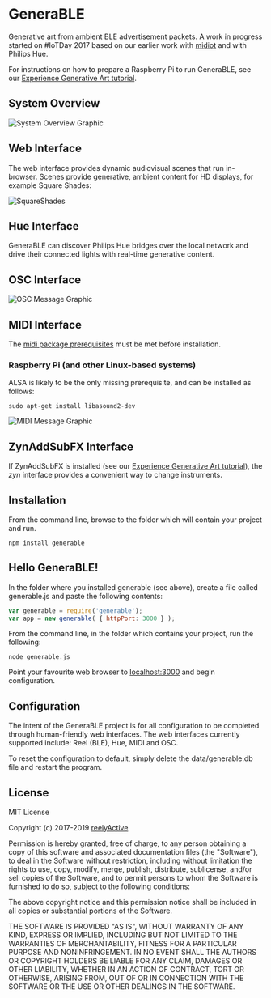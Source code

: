 GeneraBLE
=========

Generative art from ambient BLE advertisement packets.  A work in progress started on #IoTDay 2017 based on our earlier work with [midiot](https://www.npmjs.com/package/midiot) and with Philips Hue.

For instructions on how to prepare a Raspberry Pi to run GeneraBLE, see our [Experience Generative Art tutorial](https://reelyactive.github.io/experience-generative-art.html).


System Overview
---------------

![System Overview Graphic](https://reelyactive.github.io/generable/images/system-overview.png)


Web Interface
-------------

The web interface provides dynamic audiovisual scenes that run in-browser.  Scenes provide generative, ambient content for HD displays, for example Square Shades:

![SquareShades](https://reelyactive.github.io/images/generable-scene-squareshades.png)


Hue Interface
-------------

GeneraBLE can discover Philips Hue bridges over the local network and drive their connected lights with real-time generative content.


OSC Interface
-------------

![OSC Message Graphic](https://reelyactive.github.io/generable/images/osc-messages.png)


MIDI Interface
--------------

The [midi package prerequisites](https://www.npmjs.com/package/midi#prerequisites) must be met before installation.

### Raspberry Pi (and other Linux-based systems)

ALSA is likely to be the only missing prerequisite, and can be installed as follows:

    sudo apt-get install libasound2-dev

![MIDI Message Graphic](https://reelyactive.github.io/generable/images/midi-messages.png)


ZynAddSubFX Interface
---------------------

If ZynAddSubFX is installed (see our [Experience Generative Art tutorial](https://reelyactive.github.io/experience-generative-art.html)), the _zyn_ interface provides a convenient way to change instruments.


Installation
------------

From the command line, browse to the folder which will contain your project and run.

    npm install generable


Hello GeneraBLE!
----------------

In the folder where you installed generable (see above), create a file called generable.js and paste the following contents:

```javascript
var generable = require('generable');
var app = new generable( { httpPort: 3000 } );
```

From the command line, in the folder which contains your project, run the following:

    node generable.js

Point your favourite web browser to [localhost:3000](http://localhost:3000) and begin configuration.


Configuration
-------------

The intent of the GeneraBLE project is for all configuration to be completed through human-friendly web interfaces.  The web interfaces currently supported include: Reel (BLE), Hue, MIDI and OSC.

To reset the configuration to default, simply delete the data/generable.db file and restart the program.


License
-------

MIT License

Copyright (c) 2017-2019 [reelyActive](https://www.reelyactive.com)

Permission is hereby granted, free of charge, to any person obtaining a copy of this software and associated documentation files (the "Software"), to deal in the Software without restriction, including without limitation the rights to use, copy, modify, merge, publish, distribute, sublicense, and/or sell copies of the Software, and to permit persons to whom the Software is furnished to do so, subject to the following conditions:

The above copyright notice and this permission notice shall be included in all copies or substantial portions of the Software.

THE SOFTWARE IS PROVIDED "AS IS", WITHOUT WARRANTY OF ANY KIND, EXPRESS OR 
IMPLIED, INCLUDING BUT NOT LIMITED TO THE WARRANTIES OF MERCHANTABILITY, 
FITNESS FOR A PARTICULAR PURPOSE AND NONINFRINGEMENT. IN NO EVENT SHALL THE 
AUTHORS OR COPYRIGHT HOLDERS BE LIABLE FOR ANY CLAIM, DAMAGES OR OTHER 
LIABILITY, WHETHER IN AN ACTION OF CONTRACT, TORT OR OTHERWISE, ARISING FROM, 
OUT OF OR IN CONNECTION WITH THE SOFTWARE OR THE USE OR OTHER DEALINGS IN 
THE SOFTWARE.
